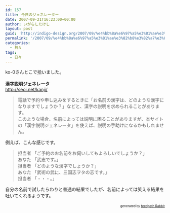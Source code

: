 ```yaml
---
id: 157
title: 今日のジェネレーター
date: 2007-09-21T16:23:00+00:00
author: いがらしたけし
layout: post
guid: 'http://indigo-design.org/2007/09/%e4%bb%8a%e6%97%a5%e3%81%ae%e3%82%b8%e3%82%a7%e3%83%8d%e3%83%ac%e3%83%bc%e3%82%bf%e3%83%bc/'
permalink: '/2007/09/%e4%bb%8a%e6%97%a5%e3%81%ae%e3%82%b8%e3%82%a7%e3%83%8d%e3%83%ac%e3%83%bc%e3%82%bf%e3%83%bc/'
categories:
  - 日々
tags:
  - 日々
---
```

ko-0さんとこで拾いました。<br /><br /><span style="font-weight: bold">漢字説明ジェネレータ</span><br /><a href="http://seoi.net/kanji/">http://seoi.net/kanji/</a><blockquote>電話で予約や申し込みをするときに「お名前の漢字は、どのような漢字になりますでしょうか？」などと、漢字の説明を求められることがあります。<br />このような場合、名前によっては説明に困ることがありますが、本サイトの「漢字説明ジェネレータ」を使えば、説明の手助けになるかもしれません。</blockquote>例えば、こんな感じです。<blockquote>担当者 「ご予約のお名前をお伺いしてもよろしいでしょうか？」&nbsp;&nbsp; &nbsp;<br />あなた 「武志です。」&nbsp;&nbsp; &nbsp;<br />担当者 「どのような漢字でしょうか？」&nbsp;&nbsp; &nbsp;<br />あなた 「武術の武に、三国志ヲタの志です。」&nbsp;&nbsp; &nbsp;<br />担当者 「・・・。」<br /></blockquote>自分の名前で試したらわりと普通の結果でしたが、名前によっては笑える結果を吐いてくれるようです。<br /><br /><!--feedpath info start--><div style="text-align: right;font-size: 10px">&nbsp;&nbsp;<span>generated by <a href="http://feedpath.jp" title="feedpath Rabbit" target="_blank">feedpath Rabbit</a></span></div><!--feedpath info end-->